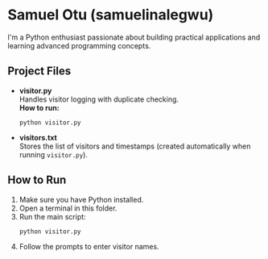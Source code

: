 # Samuel Otu (samuelinalegwu)

I'm a Python enthusiast passionate about building practical applications and learning advanced programming concepts.

## Project Files

- **visitor.py**  
  Handles visitor logging with duplicate checking.  
  **How to run:**  
  ```
  python visitor.py
  ```

- **visitors.txt**  
  Stores the list of visitors and timestamps (created automatically when running `visitor.py`).

## How to Run

1. Make sure you have Python installed.
2. Open a terminal in this folder.
3. Run the main script:
   ```
   python visitor.py
   ```
4. Follow the prompts to enter visitor names.